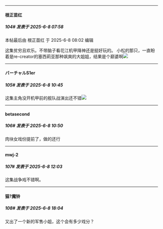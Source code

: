 ﻿
*****

####  根正苗红  
##### 104#       发表于 2025-6-8 07:58

 本帖最后由 根正苗红 于 2025-6-8 08:02 编辑 

这集贫穷且欢乐。不带脑子看花江机甲降神还是挺好玩的。
小松的那只，一直盼着是re-creator的塞西莉亚那种飒爽的大姐姐，结果是个巅婆啊<img src="https://static.stage1st.com/image/smiley/face2017/067.png" referrerpolicy="no-referrer">


*****

####  バーチャルS1er  
##### 105#       发表于 2025-6-8 10:45

这集主角没开机甲前的舰队战演出还不错<img src="https://static.stage1st.com/image/smiley/face2017/067.png" referrerpolicy="no-referrer">

*****

####  betasecond  
##### 106#       发表于 2025-6-8 10:50

肉块女戏份提前了，做的还行


*****

####  mwj-2  
##### 107#       发表于 2025-6-8 12:03

这集战争戏不错啊。


*****

####  猫?魔铃  
##### 108#       发表于 2025-6-8 18:04

又出了一个新的军售小姐，这个会有多少戏分？

